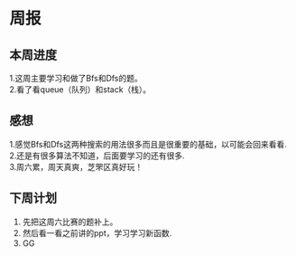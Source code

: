 # 周报  
## 本周进度
1.这周主要学习和做了Bfs和Dfs的题。  
2.看了看queue（队列）和stack（栈）。
## 感想
1.感觉Bfs和Dfs这两种搜索的用法很多而且是很重要的基础，以可能会回来看看.  
2.还是有很多算法不知道，后面要学习的还有很多.  
3.周六累，周天真爽，芝罘区真好玩！
##  下周计划
1.  先把这周六比赛的题补上。  
2.  然后看一看之前讲的ppt，学习学习新函数.
3.  GG
